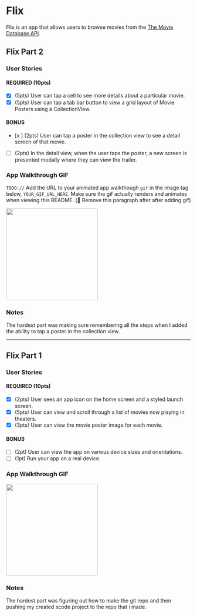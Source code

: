 # Flix

Flix is an app that allows users to browse movies from the [The Movie Database API](http://docs.themoviedb.apiary.io/#).

## Flix Part 2

### User Stories

#### REQUIRED (10pts)
- [x] (5pts) User can tap a cell to see more details about a particular movie.
- [x] (5pts) User can tap a tab bar button to view a grid layout of Movie Posters using a CollectionView.

#### BONUS
- [x ] (2pts) User can tap a poster in the collection view to see a detail screen of that movie.
- [ ] (2pts) In the detail view, when the user taps the poster, a new screen is presented modally where they can view the trailer.

### App Walkthrough GIF
`TODO://` Add the URL to your animated app walkthough `gif` in the image tag below, `YOUR_GIF_URL_HERE`. Make sure the gif actually renders and animates when viewing this README. (🚫 Remove this paragraph after after adding gif)

<img src="https://media.giphy.com/media/NVg4BLT42HN2pmAKJK/giphy-downsized-large.gif?cid=790b76117dc1c2cad3f9b75dde02d799ee7f788fb1991502&rid=giphy-downsized-large.gif&ct=g" width=250><br>

### Notes
The hardest part was making sure remembering all the steps when I added the ability to tap a poster in the collection view.

---

## Flix Part 1

### User Stories

#### REQUIRED (10pts)
- [x] (2pts) User sees an app icon on the home screen and a styled launch screen.
- [x] (5pts) User can view and scroll through a list of movies now playing in theaters.
- [x] (3pts) User can view the movie poster image for each movie.

#### BONUS
- [ ] (2pt) User can view the app on various device sizes and orientations.
- [ ] (1pt) Run your app on a real device.

### App Walkthrough GIF
<img src="https://media.giphy.com/media/6IRWEogZ4WWvjs2a7v/giphy.gif?cid=790b76114e6d45093239ecc7f4bfacc2e895d28c852a3201&rid=giphy.gif&ct=g" width=250><br>

### Notes
The hardest part was figuring out how to make the git repo and then pushing my created xcode project to the repo that i made.
